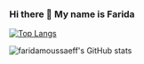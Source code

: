 ### Hi there 👋 My name is Farida

<!-- [![Farida's GitHub stats](https://github-readme-stats.vercel.app/api?username=faridamoussaeff&theme=calm)](https://github.com/faridamoussaeff/github-readme-stats) -->

[![Top Langs](https://github-readme-stats.vercel.app/api/top-langs/?username=faridamoussaeff&layout=compact)](https://github.com/faridamoussaeff/github-readme-stats)


![faridamoussaeff's GitHub stats](https://github-readme-stats.vercel.app/api?username=faridamoussaeff&show_icons=true&theme=dracula)
